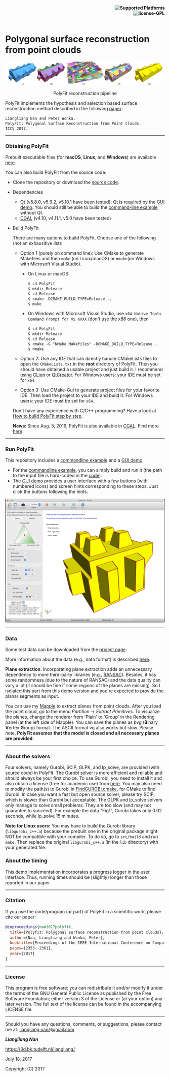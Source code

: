 <p align="right">
    <b> <img src="https://img.shields.io/badge/Supported%20Platforms-Windows%20%7C%20macOS%20%7C%20Linux-green" title="Supported Platforms"/> </b> <br>
    <b> <img src="https://img.shields.io/badge/license-GPL-blue" title="license-GPL"/> </b> <br> <br>
</p>


# Polygonal surface reconstruction from point clouds



![](./images/polyfit.png)
<p align="center">PolyFit reconstruction pipeline</p>

PolyFit implements the hypothesis and selection based surface reconstruction method described in the following [paper](https://3d.bk.tudelft.nl/liangliang/publications/2017/polyfit/polyfit.html):
```
Liangliang Nan and Peter Wonka. 
PolyFit: Polygonal Surface Reconstruction from Point Clouds. 
ICCV 2017.
```

---

### Obtaining PolyFit
Prebuilt executable files (for **macOS**, **Linux**, and **Windows**) are available [here](https://github.com/LiangliangNan/PolyFit/releases). 
  
You can also build PolyFit from the source code:
   
* Clone the repository or download the [source code](https://github.com/LiangliangNan/PolyFit).
* Dependencies
  - [Qt](https://www.qt.io/) (v5.8.0, v5.9.2, v5.10.1 have been tested). Qt is required by the [GUI demo](./code/PolyFit). You should still be able to build the [command-line example](./Example) without Qt. 
  - [CGAL](http://www.cgal.org/index.html) (v4.10, v4.11.1, v5.0 have been tested)
   
* Build PolyFit

  There are many options to build PolyFit. Choose one of the following (not an exhausitive list):

  - Option 1 (purely on command line): Use CMake to generate Makefiles and then `make` (on Linux/macOS) or `nmake`(on Windows with Microsoft 
  Visual Studio). 
    - On Linux or macOS
        ```
        $ cd PolyFit
        $ mkdir Release
        $ cd Release
        $ cmake -DCMAKE_BUILD_TYPE=Release ..
        $ make
        ```
    - On Windows with Microsoft Visual Studio, use `x64 Native Tools Command Prompt for VS XXXX` (don't use the x86 one), then
        ```
        $ cd PolyFit
        $ mkdir Release
        $ cd Release
        $ cmake -G "NMake Makefiles" -DCMAKE_BUILD_TYPE=Release ..
        $ nmake
        ```
  
  - Option 2: Use any IDE that can directly handle CMakeLists files to open the `CMakeLists.txt` in the **root** directory of 
  PolyFit. Then you should have obtained a usable project and just build it. I recommend using 
[CLion](https://www.jetbrains.com/clion/) or [QtCreator](https://www.qt.io/product). For Windows users: your IDE must be set for `x64`.
  
  - Option 3: Use CMake-Gui to generate project files for your favorite IDE. Then load the project to your IDE and build it. For Windows users: your IDE must be set for `x64`.
  
  Don't have any experience with C/C++ programming? Have a look at [How to build PolyFit step by step](./code/How_to_build.md).

  **News**: Since Aug. 5, 2019, PolyFit is also available in [CGAL](https://www.cgal.org/). Find more [here](https://www.cgal.org/2019/08/05/Polygonal_surface_reconstruction/).
  
---

### Run PolyFit
This repository includes a [commandline example](./code/Example) and a [GUI demo](./code/PolyFit).
- For the [commandline example](./code/Example), you can simply build and run it (the path to the input file is hard-coded in the [code](./code/Example/main.cpp)).
- The [GUI demo](./code/PolyFit) provides a user interface with a few buttons (with numbered icons) and screen hints corresponding to these steps. Just click the buttons following the hints.

<p align="center"> 
     <img src="./images/gui.png" width="600"> 
</p>


---

### Data
Some test data can be downloaded from the [project page](https://3d.bk.tudelft.nl/liangliang/publications/2017/polyfit/polyfit.html).

More information about the data (e.g., data format) is described [here](./data/ReadMe-data.md).

**Plane extraction**. Incorporating plane extraction adds an unnecessary dependency to more third-party libraries (e.g., [RANSAC](http://cg.cs.uni-bonn.de/en/publications/paper-details/schnabel-2007-efficient/)). Besides, it has some randomness (due to the nature of RANSAC) and the data quality can vary a lot (it should be fine if some regions of the planes are missing). So I isolated this part from this demo version and you're expected to provide the planar segments as input. 

You can use my [Mapple](https://3d.bk.tudelft.nl/liangliang/software.html) to extract planes from point clouds. After you load the point cloud, go to the menu *Partition* -> *Extract Primitives*. To visualize the planes, change the renderer from 'Plain' to 'Group' in the Rendering panel (at the left side of Mapple). You can save the planes as bvg (**B**inary **V**ertex **G**roup) format. The ASCII format vg also works but slow. Please note, **PolyFit assumes that the model is closed and all necessary planes are provided**. 

---

### About the solvers
Four solvers, namely Gurobi, SCIP, GLPK, and lp_solve, are provided (with source code) in PolyFit. 
The Gurobi solver is more efficient and reliable and should always be your first choice.
To use Gurobi, you need to install it and also obtain a license (free for academic use) from 
[here](https://www.gurobi.com/downloads/end-user-license-agreement-academic/). You may also need to modify the path(s) 
to Gurobi in [FindGUROBI.cmake](./code/cmake/FindGUROBI.cmake), for CMake to find Gurobi.
In case you want a fast but open source solver, please try SCIP, which is slower than Gurobi but acceptable. 
The GLPK and lp_solve solvers only manage to solve small problems. They are too slow (and may not guarantee to succeed). 
For example the data "Fig1", Gurobi takes only 0.02 seconds, while lp_solve 15 minutes. 

**Note for Linux users:** You may have to build the Gurobi library (`libgurobi_c++.a`) because the prebuilt one in the original package might NOT be compatible with your compiler. To do so, go to `src/build` and run `make`. Then replace the original `libgurobi_c++.a` (in the `lib` directory) with your generated file.
      
### About the timing
This demo implementation incorporates a progress logger in the user interface. Thus, running times should be (slightly) longer than those reported in our paper.  


---

### Citation
If you use the code/program (or part) of PolyFit in a scientific work, please cite our paper:

```bibtex
@inproceedings{nan2017polyfit,
  title={Polyfit: Polygonal surface reconstruction from point clouds},
  author={Nan, Liangliang and Wonka, Peter},
  booktitle={Proceedings of the IEEE International Conference on Computer Vision},
  pages={2353--2361},
  year={2017}
}
```

---

### License
This program is free software; you can redistribute it and/or modify it under the terms of the GNU General Public License as published by the Free Software Foundation; either version 3 of the License or (at your option) any later version. The full text of the license can be found in the accompanying LICENSE file.

---

Should you have any questions, comments, or suggestions, please contact me at: 
liangliang.nan@gmail.com

**_Liangliang Nan_**

https://3d.bk.tudelft.nl/liangliang/

July 18, 2017

Copyright (C) 2017 
